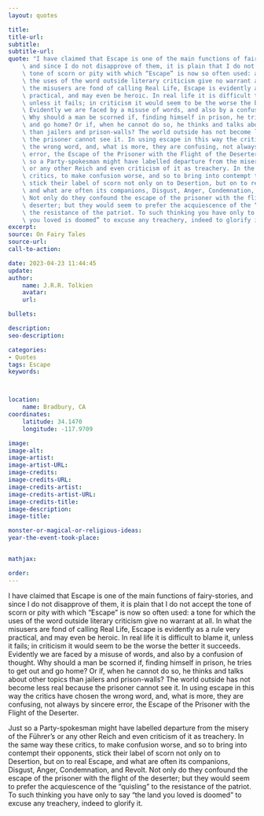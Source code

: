 ```yaml
---
layout: quotes

title:
title-url:
subtitle:
subtitle-url:
quote: "I have claimed that Escape is one of the main functions of fairy-stories,\
    \ and since I do not disapprove of them, it is plain that I do not accept the\
    \ tone of scorn or pity with which “Escape” is now so often used: a tone for which\
    \ the uses of the word outside literary criticism give no warrant at all. In what\
    \ the misusers are fond of calling Real Life, Escape is evidently as a rule very\
    \ practical, and may even be heroic. In real life it is difficult to blame it,\
    \ unless it fails; in criticism it would seem to be the worse the better it succeeds.\
    \ Evidently we are faced by a misuse of words, and also by a confusion of thought.\
    \ Why should a man be scorned if, finding himself in prison, he tries to get out\
    \ and go home? Or if, when he cannot do so, he thinks and talks about other topics\
    \ than jailers and prison-walls? The world outside has not become less real because\
    \ the prisoner cannot see it. In using escape in this way the critics have chosen\
    \ the wrong word, and, what is more, they are confusing, not always by sincere\
    \ error, the Escape of the Prisoner with the Flight of the Deserter.\n \nJust\
    \ so a Party-spokesman might have labelled departure from the misery of the Führer’s\
    \ or any other Reich and even criticism of it as treachery. In the same way these\
    \ critics, to make confusion worse, and so to bring into contempt their opponents,\
    \ stick their label of scorn not only on to Desertion, but on to real Escape,\
    \ and what are often its companions, Disgust, Anger, Condemnation, and Revolt.\
    \ Not only do they confound the escape of the prisoner with the flight of the\
    \ deserter; but they would seem to prefer the acquiescence of the “quisling” to\
    \ the resistance of the patriot. To such thinking you have only to say “the land\
    \ you loved is doomed” to excuse any treachery, indeed to glorify it."
excerpt:
source: On Fairy Tales
source-url:
call-to-action:

date: 2023-04-23 11:44:45
update:
author:
    name: J.R.R. Tolkien
    avatar:
    url:

bullets:

description:
seo-description:

categories:
- Quotes
tags: Escape
keywords:



location:
    name: Bradbury, CA
coordinates:
    latitude: 34.1470
    longitude: -117.9709

image:
image-alt:
image-artist:
image-artist-URL:
image-credits:
image-credits-URL:
image-credits-artist:
image-credits-artist-URL:
image-credits-title:
image-description:
image-title:

monster-or-magical-or-religious-ideas:
year-the-event-took-place:


mathjax:

order:
---
```

I have claimed that Escape is one of the main functions of fairy-stories,  and since I do not disapprove of them, it is plain that I do not accept the tone of scorn or pity with which “Escape” is now so often used: a tone for which the uses of the word outside literary criticism give no warrant at all. In what the  misusers are fond of calling Real Life, Escape is evidently as a rule very practical, and may even be heroic. In real life it is difficult to blame it, unless it fails; in criticism it would seem to be the worse the better it succeeds. Evidently we are faced by a misuse of words, and also by a confusion of thought. Why should a man be scorned if, finding himself in prison, he tries to get out and go home?  Or if, when he cannot do so, he thinks and talks about other topics than jailers  and prison-walls? The world outside has not become less real because the prisoner cannot see it. In using escape in this way the critics have chosen the wrong word, and, what is more, they are confusing, not always by sincere error, the Escape of the Prisoner with the Flight of the Deserter.

Just so a Party-spokesman might have labelled departure from the misery of the Führer’s or any other Reich and even criticism of it as treachery. In the same way these critics, to make confusion worse, and so to bring into contempt their opponents, stick their label of scorn not only on to Desertion, but on to real Escape, and what are often its  companions, Disgust, Anger, Condemnation, and Revolt. Not only do they confound the escape of the prisoner with the flight of the deserter; but they would seem to prefer the acquiescence of the “quisling” to the resistance of the patriot. To such thinking you have only to say “the land you loved is doomed” to excuse any treachery, indeed to glorify it.
